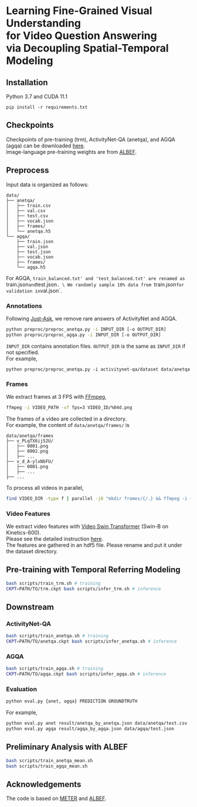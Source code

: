 # Learning Fine-Grained Visual Understanding <br> for Video Question Answering <br> via Decoupling Spatial-Temporal Modeling


## Installation

Python 3.7 and CUDA 11.1 

```
pip install -r requirements.txt
```

## Checkpoints

Checkpoints of pre-training (trm), ActivityNet-QA (anetqa), and AGQA (agqa) can be downloaded [here](https://drive.google.com/drive/folders/1NpJyCZf-5kVIeB6yTheNtNsHLbw4U5yp?usp=sharing). \
Image-language pre-training weights are from [ALBEF](https://github.com/salesforce/ALBEF).

## Preprocess

Input data is organized as follows:

```
data/
├── anetqa/
│   ├── train.csv
│   ├── val.csv
│   ├── test.csv
│   ├── vocab.json
│   ├── frames/
│   └── anetqa.h5
└── agqa/
    ├── train.json
    ├── val.json
    ├── test.json
    ├── vocab.json
    ├── frames/
    └── agqa.h5
```
For AGQA, `train_balanced.txt' and 'test_balanced.txt' are renamed as `train.json` and `test.json`. \
We randomly sample 10% data from `train.json` for validation in `val.json`. 

### Annotations

Following [Just-Ask](https://github.com/antoyang/just-ask), we remove rare answers of ActivityNet and AGQA. 

```sh
python preproc/preproc_anetqa.py -i INPUT_DIR [-o OUTPUT_DIR]
python preproc/preproc_agqa.py -i INPUT_DIR [-o OUTPUT_DIR]
```

`INPUT_DIR` contains annotation files. `OUTPUT_DIR` is the same as `INPUT_DIR` if not specified. \
For example,

```
python preproc/preproc_anetqa.py -i activitynet-qa/dataset data/anetqa
```

### Frames

We extract frames at 3 FPS with [FFmpeg](https://ffmpeg.org/),

```sh
ffmpeg -i VIDEO_PATH -vf fps=3 VIDEO_ID/%04d.png
```

The frames of a video are collected in a directory. \
For example, the content of `data/anetqa/frames/` is

```
data/anetqa/frames
├── v_PLqTX6ij52U/
│   ├── 0001.png
│   ├── 0002.png
│   ├── ...
├── v_d_A-ylxNbFU/
│   ├── 0001.png
│   ├── ...
├── ...

```

To process all videos in parallel,

```sh
find VIDEO_DIR -type f | parallel -j8 "mkdir frames/{/.} && ffmpeg -i {} -vf fps=3 frames/{/.}/%04d.png"
```

### Video Features

We extract video features with [Video Swin Transformer](https://github.com/SwinTransformer/Video-Swin-Transformer) (Swin-B on Kinetics-600). \
Please see the detailed instruction [here](https://github.com/shinying/Video-Swin-Transformer). \
The features are gathered in an hdf5 file. Please rename and put it under the dataset directory.


## Pre-training with Temporal Referring Modeling

```sh
bash scripts/train_trm.sh # training
CKPT=PATH/TO/trm.ckpt bash scripts/infer_trm.sh # inference
```

## Downstream

### ActivityNet-QA

```sh
bash scripts/train_anetqa.sh # training
CKPT=PATH/TO/anetqa.ckpt bash scripts/infer_anetqa.sh # inference
```

### AGQA

```sh
bash scripts/train_agqa.sh # training
CKPT=PATH/TO/agqa.ckpt bash scripts/infer_agqa.sh # inference
```

### Evaluation

```sh
python eval.py {anet, agqa} PREDICTION GROUNDTRUTH
```

For example,

```sh
python eval.py anet result/anetqa_by_anetqa.json data/anetqa/test.csv
python eval.py agqa result/agqa_by_agqa.json data/agqa/test.json
```

## Preliminary Analysis with ALBEF

```sh
bash scripts/train_anetqa_mean.sh
bash scripts/train_agqa_mean.sh
```


## Acknowledgements

The code is based on [METER](https://github.com/zdou0830/METER) and [ALBEF](https://github.com/salesforce/ALBEF).

